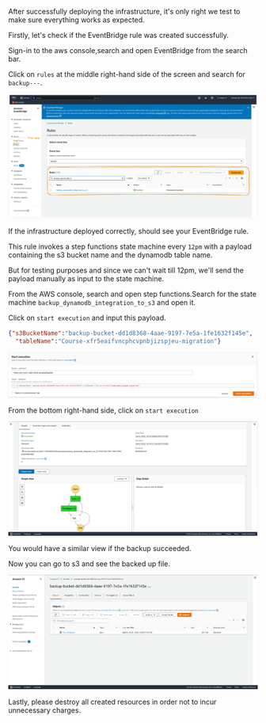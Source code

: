 After successfully deploying the infrastructure, it's only right we test to make sure 
everything works as expected. 

Firstly, let's check if the EventBridge rule was created successfully.

Sign-in to the aws console,search and open EventBridge from the search bar. 

Click on `rules` at the middle right-hand side of the screen and search for `backup---`.

![alt text](https://raw.githubusercontent.com/EducloudHQ/learning_terraform/master/assets/eventbridge_rule.png)

If the infrastructure deployed correctly, should see your EventBridge rule. 

This rule invokes a step functions state machine every `12pm` with a payload containing the s3 bucket name and the dynamodb table name.

But for testing purposes and since we can't wait till 12pm, we'll send the payload manually as input 
to the state machine.

From the AWS console, search and open step functions.Search for the state machine 
`backup_dynamodb_integration_to_s3` and open it. 

Click on `start execution` and input this payload. 

```json
{"s3BucketName":"backup-bucket-dd1d8368-4aae-9197-7e5a-1fe1632f145e",
  "tableName":"Course-xfr5eaifvncphcvpnbjizspjeu-migration"}

```

![alt text](https://raw.githubusercontent.com/EducloudHQ/learning_terraform/master/assets/sf_start_execution.png)

From the bottom right-hand side, click on `start execution`

![alt text](https://raw.githubusercontent.com/EducloudHQ/learning_terraform/master/assets/sf_success.png)

You would have a similar view if the backup succeeded. 

Now you can go to s3 and see the backed up file.

![alt text](https://raw.githubusercontent.com/EducloudHQ/learning_terraform/master/assets/s3_files.png)


Lastly, please destroy all created resources in order not to incur unnecessary charges.




